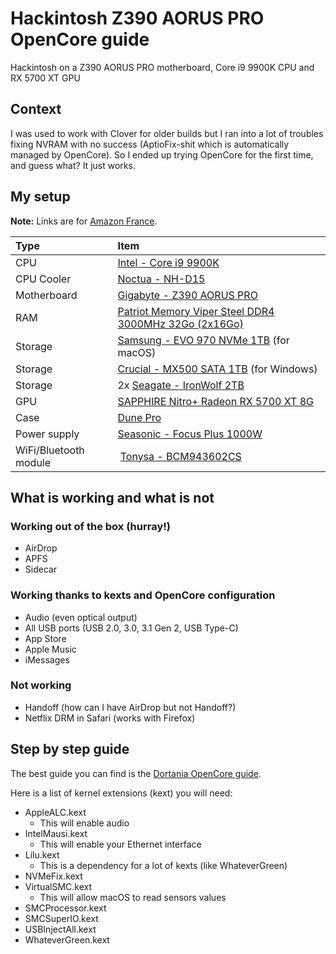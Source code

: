 # Hackintosh Z390 AORUS PRO OpenCore guide
Hackintosh on a Z390 AORUS PRO motherboard, Core i9 9900K CPU and RX 5700 XT GPU

## Context

I was used to work with Clover for older builds but I ran into a lot of troubles fixing NVRAM with no success (AptioFix-shit which is automatically managed by OpenCore). So I ended up trying OpenCore for the first time, and guess what? It just works.

## My setup

**Note:** Links are for [Amazon France](https://www.amazon.fr).

| Type | Item |
|:--|:--|
| CPU | [Intel - Core i9 9900K](https://www.amazon.fr/Intel-Core-i9-9900K-Retail-Graphics/dp/B07ZTCVY9M) |
| CPU Cooler | [Noctua - NH-D15](https://www.amazon.fr/Noctua-NH-D15-Refroidisseur-NF-A15-Ventilateur/dp/B00L7UZMAK) |
| Motherboard | [Gigabyte - Z390 AORUS PRO](https://www.amazon.fr/Gigabyte-Z390-AORUS-Socket-LGA1151/dp/B07HS3BV24) |
| RAM | [Patriot Memory Viper Steel DDR4 3000MHz 32Go (2x16Go)](https://www.amazon.fr/dp/B07MV1328Q) |
| Storage | [Samsung - EVO 970 NVMe 1TB](https://www.amazon.fr/Samsung-MZ-V7E1T0BW-970-EVO-Interne/dp/B07CGJNLBB) (for macOS)|
| Storage | [Crucial - MX500 SATA 1TB](https://www.amazon.fr/Crucial-CT1000MX500SSD1-Interne-MX500-Pouces/dp/B077SF8KMG) (for Windows) |
| Storage | 2x [Seagate - IronWolf 2TB](https://www.amazon.fr/Seagate-St2000vnz04-Ironwolf-Interne-1-8-Bay-systèmes/dp/B07H2GY8ZV) |
| GPU | [SAPPHIRE Nitro+ Radeon RX 5700 XT 8G](www.amazon.fr/dp/B07XGV3FL3) |
| Case | [Dune Pro](https://www.dunecase.com) |
| Power supply | [Seasonic - Focus Plus 1000W](https://www.amazon.fr/Seasonic-Focus-Plus-dalimentation-modulaire/dp/B078T1XSJ1) |
| WiFi/Bluetooth module | [Tonysa - BCM943602CS](https://www.amazon.fr/gp/product/B07VT58PH5) |

## What is working and what is not

### Working out of the box (hurray!)

- AirDrop
- APFS
- Sidecar

### Working thanks to kexts and OpenCore configuration

- Audio (even optical output)
- All USB ports (USB 2.0, 3.0, 3.1 Gen 2, USB Type-C)
- App Store
- Apple Music
- iMessages

### Not working

- Handoff (how can I have AirDrop but not Handoff?)
- Netflix DRM in Safari (works with Firefox)

## Step by step guide

The best guide you can find is the [Dortania OpenCore guide](https://dortania.github.io/OpenCore-Desktop-Guide/).

Here is a list of kernel extensions (kext) you will need:

- AppleALC.kext
	- This will enable audio
- IntelMausi.kext
	- This will enable your Ethernet interface
- Lilu.kext
	- This is a dependency for a lot of kexts (like WhateverGreen)
- NVMeFix.kext
- VirtualSMC.kext
	- This will allow macOS to read sensors values
- SMCProcessor.kext
- SMCSuperIO.kext
- USBInjectAll.kext
- WhateverGreen.kext